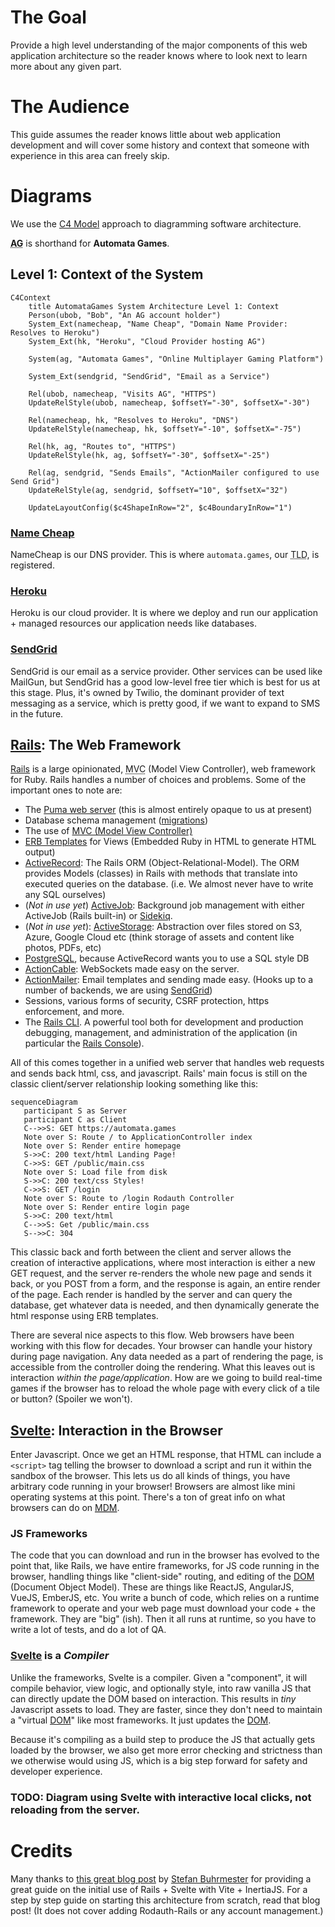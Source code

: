 # The Goal
Provide a high level understanding of the major components of this web application architecture so the reader knows where to look next to learn more about any given part.

# The Audience
This guide assumes the reader knows little about web application development and will cover some history and context that someone with experience in this area can freely skip.

# Diagrams
We use the [C4 Model](https://c4model.com/) approach to diagramming software architecture.

**<abbr title="Automata Games">AG</abbr>** is shorthand for **Automata Games**.

## Level 1: Context of the System

```mermaid
C4Context
    title AutomataGames System Architecture Level 1: Context
    Person(ubob, "Bob", "An AG account holder")
    System_Ext(namecheap, "Name Cheap", "Domain Name Provider: Resolves to Heroku")
    System_Ext(hk, "Heroku", "Cloud Provider hosting AG")
    
    System(ag, "Automata Games", "Online Multiplayer Gaming Platform")

    System_Ext(sendgrid, "SendGrid", "Email as a Service")

    Rel(ubob, namecheap, "Visits AG", "HTTPS")
	UpdateRelStyle(ubob, namecheap, $offsetY="-30", $offsetX="-30")

    Rel(namecheap, hk, "Resolves to Heroku", "DNS")
	UpdateRelStyle(namecheap, hk, $offsetY="-10", $offsetX="-75")

    Rel(hk, ag, "Routes to", "HTTPS")
	UpdateRelStyle(hk, ag, $offsetY="-30", $offsetX="-25")

    Rel(ag, sendgrid, "Sends Emails", "ActionMailer configured to use Send Grid")
	UpdateRelStyle(ag, sendgrid, $offsetY="10", $offsetX="32")

    UpdateLayoutConfig($c4ShapeInRow="2", $c4BoundaryInRow="1")
```

### [Name Cheap]
NameCheap is our DNS provider. This is where `automata.games`, our <abbr title="Top level Domain">TLD</abbr>, is registered.

### [Heroku]
Heroku is our cloud provider. It is where we deploy and run our application + managed resources our application needs like databases.

### [SendGrid]
SendGrid is our email as a service provider. Other services can be used like MailGun, but SendGrid has a good low-level free tier which is best for us at this stage. Plus, it's owned by Twilio, the dominant provider of text messaging as a service, which is pretty good, if we want to expand to SMS in the future.

## [Rails]: The Web Framework
[Rails] is a large opinionated, <abbr title="Model View Controller">MVC</abbr> (Model View Controller), web framework for Ruby. Rails handles a number of choices and problems. Some of the important ones to note are:
   * The [Puma web server](https://puma.io/puma/) (this is almost entirely opaque to us at present)
   * Database schema management ([migrations](https://guides.rubyonrails.org/active_record_migrations.html))
   * The use of [MVC (Model View Controller)](https://guides.rubyonrails.org/getting_started.html#mvc-and-you)
   * [ERB Templates] for Views (Embedded Ruby in HTML to generate HTML output)
   * [ActiveRecord]: The Rails ORM (Object-Relational-Model). The ORM provides Models (classes) in Rails with methods that translate into executed queries on the database. (i.e. We almost never have to write any SQL ourselves)
   * (*Not in use yet*) [ActiveJob]: Background job management with either ActiveJob (Rails built-in) or [Sidekiq].
   * (*Not in use yet*): [ActiveStorage]: Abstraction over files stored on S3, Azure, Google Cloud etc (think storage of assets and content like photos, PDFs, etc)
   * [PostgreSQL], because ActiveRecord wants you to use a SQL style DB 
   * [ActionCable]: WebSockets made easy on the server.
   * [ActionMailer]: Email templates and sending made easy. (Hooks up to a number of backends, we are using [SendGrid])
   * Sessions, various forms of security, CSRF protection, https enforcement, and more.
   * The [Rails CLI]. A powerful tool both for development and production debugging, management, and administration of the application (in particular the [Rails Console]).

All of this comes together in a unified web server that handles web requests and sends back html, css, and javascript. Rails' main focus is still on the classic client/server relationship looking something like this:

```mermaid
sequenceDiagram
   participant S as Server
   participant C as Client
   C-->>S: GET https://automata.games
   Note over S: Route / to ApplicationController index
   Note over S: Render entire homepage
   S->>C: 200 text/html Landing Page!
   C->>S: GET /public/main.css
   Note over S: Load file from disk
   S->>C: 200 text/css Styles!
   C->>S: GET /login
   Note over S: Route to /login Rodauth Controller
   Note over S: Render entire login page
   S->>C: 200 text/html
   C-->>S: Get /public/main.css
   S-->>C: 304
```

This classic back and forth between the client and server allows the creation of interactive applications, where most interaction is either a new GET request, and the server re-renders the whole new page and sends it back, or you POST from a form, and the response is again, an entire render of the page. Each render is handled by the server and can query the database, get whatever data is needed, and then dynamically generate the html response using ERB templates.

There are several nice aspects to this flow. Web browsers have been working with this flow for decades. Your browser can handle your history during page navigation. Any data needed as a part of rendering the page, is accessible from the controller doing the rendering. What this leaves out is interaction *within the page/application*. How are we going to build real-time games if the browser has to reload the whole page with every click of a tile or button? (Spoiler we won't).

## [Svelte]: Interaction in the Browser
Enter Javascript. Once we get an HTML response, that HTML can include a `<script>` tag telling the browser to download a script and run it within the sandbox of the browser. This lets us do all kinds of things, you have arbitrary code running in your browser! Browsers are almost like mini operating systems at this point. There's a ton of great info on what browsers can do on <abbr title="Mozilla Developer Network">[MDM]</abbr>.

### JS Frameworks
The code that you can download and run in the browser has evolved to the point that, like Rails, we have entire frameworks, for JS code running in the browser, handling things like "client-side" routing, and editing of the [DOM] (Document Object Model). These are things like ReactJS, AngularJS, VueJS, EmberJS, etc. You write a bunch of code, which relies on a runtime framework to operate and your web page must download your code + the framework. They are "big" (ish). Then it all runs at runtime, so you have to write a lot of tests, and do a lot of QA.

### [Svelte] is a *Compiler*

Unlike the frameworks, Svelte is a compiler. Given a "component", it will compile behavior, view logic, and optionally style, into raw vanilla JS that can directly update the DOM based on interaction. This results in *tiny* Javascript assets to load. They are faster, since they don't need to maintain a "virtual [DOM]" like most frameworks. It just updates the [DOM].

Because it's compiling as a build step to produce the JS that actually gets loaded by the browser, we also get more error checking and strictness than we otherwise would using JS, which is a big step forward for safety and developer experience.

### TODO: Diagram using Svelte with interactive local clicks, not reloading from the server.


# Credits
Many thanks to [this great blog post](https://dev.to/buhrmi/setting-up-a-new-rails-7-app-with-vite-inertia-and-svelte-c9e) by [Stefan Buhrmester](https://dev.to/buhrmi) for providing a great guide on the initial use of Rails + Svelte with Vite + InertiaJS. For a step by step guide on starting this architecture from scratch, read that blog post! (It does not cover adding Rodauth-Rails or any account management.)


[Rails]:https://rubyonrails.org/
[Sidekiq]:https://sidekiq.org/
[PostgreSQL]:https://www.postgresql.org/
[Svelte]:https://svelte.dev/
[TailWindCSS]: https://tailwindcss.com/
[Vite]: https://vitejs.dev/
[ActiveRecord]:https://guides.rubyonrails.org/active_record_basics.html
[ActiveJob]:https://guides.rubyonrails.org/active_job_basics.html
[ActionCable]:https://guides.rubyonrails.org/action_cable_overview.html
[ActionMailer]:https://guides.rubyonrails.org/action_mailer_basics.html
[ActiveStorage]:https://guides.rubyonrails.org/active_storage_overview.html
[Rails CLI]:https://guides.rubyonrails.org/command_line.html
[Rails Console]:https://guides.rubyonrails.org/command_line.html#bin-rails-console
[ERB Templates]:https://guides.rubyonrails.org/layouts_and_rendering.html
[SendGrid]:https://sendgrid.com/
[MDM]:https://developer.mozilla.org/en-US/
[DOM]:https://developer.mozilla.org/en-US/docs/Web/API/Document_Object_Model
[Name Cheap]:https://www.namecheap.com/
[Heroku]:https://dashboard.heroku.com/apps/automata-games
[SendGrid]:https://app.sendgrid.com/guide